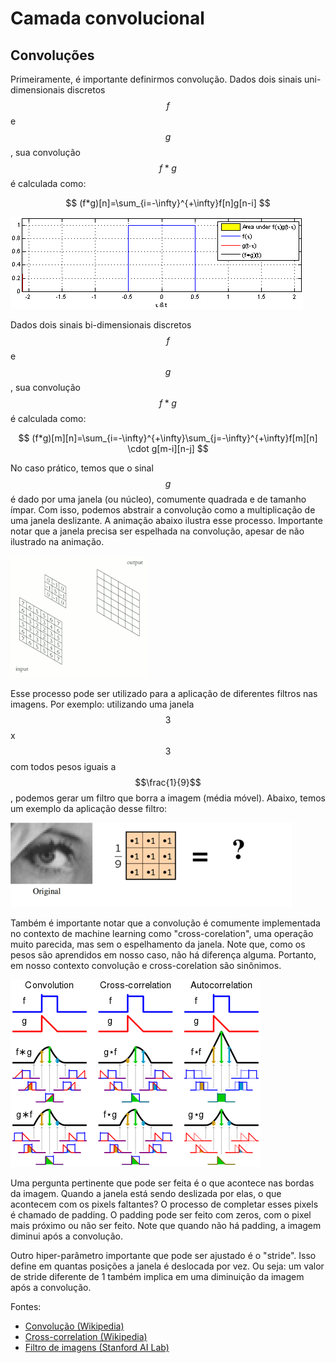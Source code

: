 # Camada convolucional

## Convoluções

Primeiramente, é importante definirmos convolução. Dados dois sinais uni-dimensionais discretos $$f$$ e $$g$$, sua convolução $$f * g$$ é calculada como:

$$
(f*g)[n]=\sum_{i=-\infty}^{+\infty}f[n]g[n-i] 
$$

![Animação de convolução 1D](../../imagens/deep-learning/redes-convolucionais/animacao-1d.gif)

Dados dois sinais bi-dimensionais discretos $$f$$ e $$g$$, sua convolução $$f * g$$ é calculada como:

$$
(f*g)[m][n]=\sum_{i=-\infty}^{+\infty}\sum_{j=-\infty}^{+\infty}f[m][n]  \cdot g[m-i][n-j]
$$

No caso prático, temos que o sinal $$g$$ é dado por uma janela (ou núcleo), comumente quadrada e de tamanho ímpar. Com isso, podemos abstrair a convolução como a multiplicação de uma janela deslizante. A animação abaixo ilustra esse processo. Importante notar que a janela precisa ser espelhada na convolução, apesar de não ilustrado na animação. 

![Animação de convolução 2D](../../imagens/deep-learning/redes-convolucionais/animacao.gif)

Esse processo pode ser utilizado para a aplicação de diferentes filtros nas imagens. Por exemplo: utilizando uma janela $$3$$ x $$3$$ com todos pesos iguais a $$\frac{1}{9}$$, podemos gerar um filtro que borra a imagem (média móvel). Abaixo, temos um exemplo da aplicação desse filtro:

![Animação de convolução 2D](../../imagens/deep-learning/redes-convolucionais/media.gif)

Também é importante notar que a convolução é comumente implementada no contexto de machine learning como "cross-corelation", uma operação muito parecida, mas sem o espelhamento da janela. Note que, como os pesos são aprendidos em nosso caso, não há diferença alguma. Portanto, em nosso contexto convolução e cross-corelation são sinônimos.

![Comparação com cross-correlation](../../imagens/deep-learning/redes-convolucionais/cross-correlation.png)

Uma pergunta pertinente que pode ser feita é o que acontece nas bordas da imagem. Quando a janela está sendo deslizada por elas, o que acontecem com os pixels faltantes? O processo de completar esses pixels é chamado de padding. O padding pode ser feito com zeros, com o pixel mais próximo ou não ser feito. Note que quando não há padding, a imagem diminui após a convolução.

Outro hiper-parâmetro importante que pode ser ajustado é o "stride". Isso define em quantas posições a janela é deslocada por vez. Ou seja: um valor de stride diferente de 1 também implica em uma diminuição da imagem após a convolução.

Fontes:

- [Convolução (Wikipedia)](https://en.wikipedia.org/wiki/Convolution)
- [Cross-correlation (Wikipedia)](https://en.wikipedia.org/wiki/Cross-correlation)
- [Filtro de imagens (Stanford AI Lab)](https://ai.stanford.edu/~syyeung/cvweb/tutorial1.html)
